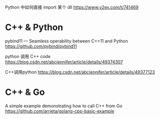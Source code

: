 
Python 中如何直接 import 某个 dll https://www.v2ex.com/t/741469

# C++ & Python

pybind11 — Seamless operability between C++11 and Python https://github.com/pybind/pybind11

python 调用 C++ code https://blog.csdn.net/abcjennifer/article/details/49374307

C++调用python https://blog.csdn.net/abcjennifer/article/details/49377123

# C++ & Go

A simple example demonstrating how to call C++ from Go https://github.com/arrieta/golang-cpp-basic-example
